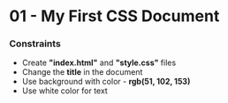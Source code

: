 # 01 - My First CSS Document

### Constraints
 * Create **"index.html"** and **"style.css"** files
 * Change the **title** in the document
 * Use background with color - **rgb(51, 102, 153)**
 * Use white color for text
